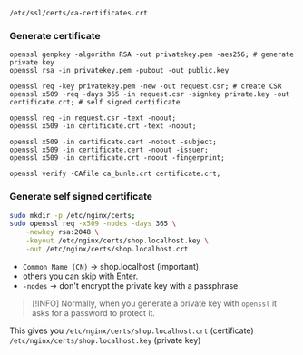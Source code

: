 `/etc/ssl/certs/ca-certificates.crt`
### Generate certificate
```shell
openssl genpkey -algorithm RSA -out privatekey.pem -aes256; # generate private key
openssl rsa -in privatekey.pem -pubout -out public.key 
	
openssl req -key privatekey.pem -new -out request.csr; # create CSR
openssl x509 -req -days 365 -in request.csr -signkey private.key -out certificate.crt; # self signed certificate
```

```shell
openssl req -in request.csr -text -noout;
openssl x509 -in certificate.crt -text -noout;
```

```shell
openssl x509 -in certificate.cert -notout -subject;
openssl x509 -in certificate.cert -noout -issuer;
openssl x509 -in certificate.crt -noout -fingerprint;
```

```shell
openssl verify -CAfile ca_bunle.crt certificate.crt;
```

### Generate self signed certificate
```bash
sudo mkdir -p /etc/nginx/certs;
sudo openssl req -x509 -nodes -days 365 \
	-newkey rsa:2048 \
	-keyout /etc/nginx/certs/shop.localhost.key \
	-out /etc/nginx/certs/shop.localhost.crt
```
- `Common Name (CN)` -> shop.localhost (important).
- others you can skip with Enter.
- `-nodes` -> don't encrypt the private key with a passphrase.

> [!INFO]
> Normally, when you generate a private key with `openssl` it asks for a password to protect it.

This gives you 
`/etc/nginx/certs/shop.localhost.crt` (certificate)
`/etc/nginx/certs/shop.localhost.key` (private key)